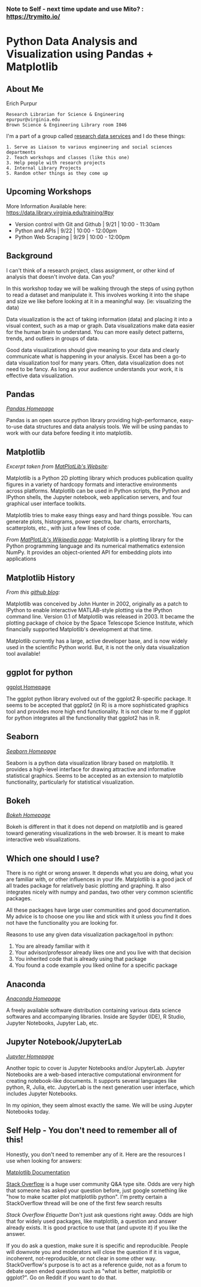 
### Note to Self - next time update and use Mito? : https://trymito.io/


# Python Data Analysis and Visualization using Pandas + Matplotlib



## **About Me**

Erich Purpur

    Research Librarian for Science & Engineering
    epurpur@virginia.edu
    Brown Science & Engineering Library room I046


I'm a part of a group called [research data services](https://data.library.virginia.edu/) and I do these things:
    
    1. Serve as Liaison to various engineering and social sciences departments
    2. Teach workshops and classes (like this one)
    3. Help people with research projects
    4. Internal Library Projects
    5. Random other things as they come up
    
## **Upcoming Workshops**

More Information Available here: https://data.library.virginia.edu/training/#py

  - Version control with Git and Github  |  9/21  |  10:00 - 11:30am
  - Python and APIs                      |  9/22  |  10:00 - 12:00pm
  - Python Web Scraping                  |  9/29  |  10:00 - 12:00pm
    
    
## **Background**
I can't think of a research project, class assignment, or other kind of analysis that doesn't involve data.  Can you? 

In this workshop today we will be walking through the steps of using python to read a dataset and manipulate it. This involves working it into the shape and size we like before looking at it in a meaningful way. (ie: visualizing the data)

Data visualization is the act of taking information (data) and placing it into a visual context, such as a map or graph. Data 
visualizations make data easier for the human brain to understand. You can more easily detect patterns, trends, and outliers 
in groups of data. 

Good data visualizations should give meaning to your data and clearly communicate what is happening in your analysis. Excel 
has been a go-to data visualization tool for many years. Often, data visualization does not need to be fancy. As long as your 
audience understands your work, it is effective data visualization.

## **Pandas**
*[Pandas Homepage](https://pandas.pydata.org/)*

Pandas is an open source python library providing high-performance, easy-to-use data structures and data analysis tools. We 
will be using pandas to work with our data before feeding it into matplotlib.

## **Matplotlib**
*Excerpt taken from [MatPlotLib's Website](https://matplotlib.org/):*

Matplotlib is a Python 2D plotting library which produces publication quality figures in a variety of hardcopy formats and 
interactive environments across platforms. Matplotlib can be used in Python scripts, the Python and IPython shells, the 
Jupyter notebook, web application servers, and four graphical user interface toolkits.

Matplotlib tries to make easy things easy and hard things possible. You can generate plots, histograms, power spectra, bar 
charts, errorcharts, scatterplots, etc., with just a few lines of code.

*From [MatPlotLib's Wikipedia page](https://en.wikipedia.org/wiki/Matplotlib):*
Matplotlib is a plotting library for the Python programming language and its numerical mathematics extension NumPy. It 
provides an object-oriented API for embedding plots into applications

## **Matplotlib History**
*From this [github blog](http://jakevdp.github.io/blog/2013/03/23/matplotlib-and-the-future-of-visualization-in-python/):*

Matplotlib was conceived by John Hunter in 2002, originally as a patch to IPython to enable interactive MATLAB-style plotting 
via the IPython command line. Version 0.1 of Matplotlib was released in 2003. It became the plotting package of choice by the 
Space Telescope Science Institute, which financially supported Matplotlib's development at that time. 

Matplotlib currently has a large, active developer base, and is now widely used in the scientific Python world. 
But, it is not the only data visualization tool available!

## **ggplot for python**
[ggplot Homepage](http://ggplot.yhathq.com/)

The ggplot python library evolved out of the ggplot2 R-specific package. It seems to be accepted that ggplot2 (in R) is a 
more sophisticated graphics tool and provides more high end functionality. It is not clear to me if ggplot for python 
integrates all the functionality that ggplot2 has in R. 

## **Seaborn**
*[Seaborn Homepage](https://seaborn.pydata.org/)*

Seaborn is a python data visualization library based on matplotlib. It provides a high-level interface for drawing attractive 
and informative statistical graphics. Seems to be accepted as an extension to matplotlib functionality, particularly for 
statistical visualization.

## **Bokeh**
*[Bokeh Homepage](https://docs.bokeh.org/en/latest/index.html)*

Bokeh is different in that it does not depend on matplotlib and is geared toward generating visualizations in the web 
browser. It is meant to make interactive web visualizations.  

## **Which one should I use?**

There is no right or wrong answer. It depends what you are doing, what you are familiar with, or other influences in your 
life. Matplotlib is a good jack of all trades package for relatively basic plotting and graphing. It also integrates nicely with numpy and pandas, two other very common scientific packages. 

All these packages have large user communities and good documentation. My advice is to choose one you like and stick with it 
unless you find it does not have the functionality you are looking for.

Reasons to use any given data visualization package/tool in python:
1. You are already familiar with it
2. Your advisor/professor already likes one and you live with that decision
3. You inherited code that is already using that package
4. You found a code example you liked online for a specific package


## **Anaconda**
*[Anaconda Homepage](https://www.anaconda.com/)*

A freely available software distribution containing various data science softwares and accompanying libraries. Inside are Spyder (IDE), R Studio, Jupyter Notebooks, Jupyter Lab, etc.

## **Jupyter Notebook/JupyterLab**
*[Jupyter Homepage](https://jupyter.org/)*

Another topic to cover is Jupyter Notebooks and/or JupyterLab. 
Jupyter Notebooks are a web-based interactive computational environment for creating notebook-like documents. It supports 
several languages like python, R, Julia, etc.
JupyterLab is the next generation user interface, which includes Jupyter Notebooks. 

In my opinion, they seem almost exactly the same. We will be using Jupyter Notebooks today.

## **Self Help - You don't need to remember all of this!**

Honestly, you don't need to remember any of it. Here are the resources I use when looking for answers:

[Matplotlib Documentation](https://matplotlib.org/3.1.1/index.html)

[Stack Overflow](https://stackoverflow.com/) is a huge user community Q&A type site. Odds are very high that someone has 
asked your question before, just google something like "how to make scatter plot matlplotlib python". I'm pretty certain a 
StackOverflow thread will be one of the first few search results

*Stack Overflow Etiquette*
Don't just ask questions right away. Odds are high that for widely used packages, like matplotlib, a question and answer 
already exists. It is good practice to use that (and upvote it) if you like the answer. 

If you do ask a question, make sure it is specific and reproducible. People will downvote you and moderators will close the 
question if it is vague, incoherent, not-reproducible, or not clear in some other way. StackOverflow's purpose is to act as 
a reference guide, not as a forum to debate open ended questions such as "what is better, matplotlib or ggplot?". Go on 
Reddit if you want to do that. 
